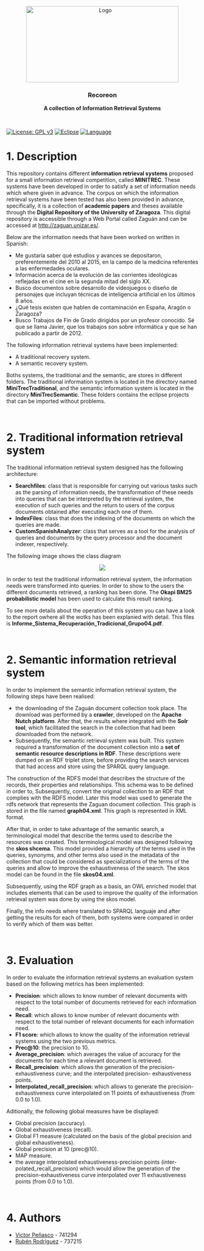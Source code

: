 <p align="center">
    <img src="https://i.ibb.co/cQ2bYHT/12.jpg" alt="Logo" width=400 height=200>
  </a>

  <h3 align="center">Recoreon</h3>

  <p align="center">
    <b>A collection of Information Retrieval Systems</b> <br>
  </p>
</p>

&nbsp;

[![License: GPL v3](https://img.shields.io/badge/License-GPLv3-blue.svg)](https://www.gnu.org/licenses/gpl-3.0) 
[![Eclipse](https://img.shields.io/badge/IDE%20-Eclipse-ffa033.svg)](https://www.eclipse.org/) 
[![Language](https://img.shields.io/badge/Language%20-Java-ff3372.svg)](https://www.java.com/es/download/)

# 1. Description

This repository contains different **information retrieval systems** proposed for a small information retrieval competition, 
called **MINITREC**. These systems have been developed in order to satisfy a set of information needs which where given in
advance. The corpus on which the information retrieval systems have been tested has also been provided in advance, specifically, 
it is a collection of **academic papers** and theses available through the **Digital Repository of the University of Zaragoza**. 
This digital repository is accessible through a Web Portal called Zaguán and can be accessed at http://zaguan.unizar.es/.

Below are the information needs that have been worked on written in Spanish:

* Me gustaría saber qué estudios y avances se depositaron, preferentemente del 2010 al 2015, en la campo de la medicina 
  referentes
  a las enfermedades oculares.
* Información acerca de la evolución de las corrientes ideológicas reflejadas en el cine en la segunda mitad del siglo XX.
* Busco documentos sobre desarrollo de videojuegos o diseño de personajes que incluyan técnicas de inteligencia artificial en 
  los últimos 8 años.
* ¿Qué tesis existen que hablen de contaminación en España, Aragón o Zaragoza?
* Busco Trabajos de Fin de Grado dirigidos por un profesor conocido. Sé que se llama Javier, que los trabajos son sobre 
  informática y que se han publicado a partir de 2012.
  
The following information retrieval systems have been implemented:

* A traditional recovery system.
* A semantic recovery system.

Boths systems, the traditional and the semantic, are stores in different folders. The traditional information system is 
located in the directory named **MiniTrecTraditional**,  and the semantic information system is located in the directory 
**MiniTrecSemantic**. These folders contains the eclipse projects that can be imported without problems.

&nbsp;

# 2. Traditional information retrieval system

The traditional information retrieval system designed has the following architecture:

* **Searchfiles**: class that is responsible for carrying out various tasks such as the parsing of information needs, the
  transformation of these needs into queries that can be interpreted by the retrieval system, the execution of such queries 
  and the return to users of the corpus documents obtained after executing each one of them. 
* **IndexFiles**: class that does the indexing of the documents on which the queries are made.
* **CustomSpanishAnalyzer**: class that serves as a tool for the analysis of queries and documents by the query processor 
   and the document indexer, respectively. 
   
The following image shows the class diagram 

<p align="center">
    <img src="https://i.ibb.co/LgV6GFh/Sin-t-tulo.png">
</p>

In order to test the traditional information retrieval system, the information needs were transformed into queries. In order to
show to the users the different documents retrieved, a ranking has been done. The **Okapi BM25 probabilistic model** has been
used to calculate this result ranking.

To see more details about the operation of this system you can have a look to the report owhere all the wotks has been explanied
with detail. This files is **Informe_Sistema_Recuperación_Tradicional_Grupo04.pdf**.

&nbsp;

# 2. Semantic information retrieval system

In order to implement the semantic information retrieval system, the following steps have been realised:

* the downloading of the Zaguán document collection took place. The download was performed by a **crawler**, developed on the
  **Apache Nutch platform**. After that, the results where integrated with the **Solr tool**, which facilitated the search in 
  the collection that had been downloaded from the network. 
* Subsequently, the semantic retrieval system was built. This system required a transformation of the document collection into 
  a **set of semantic resource descriptions in RDF**. These descriptions were dumped on an RDF triplet store, before providing
  the search services that had access and store using the SPARQL query language.

The construction of the RDFS model that describes the structure of the records, their properties and relationships. This schema
was to be defined in order to, Subsequently, convert the original collection to an RDF that complies with the RDFS model. 
Later this model was used to generate the rdfs network that represents the Zaguan document collection. This graph is stored
in the file named **graph04.xml**. This graph is represented in XML format.

After that, in order to take advantage of the semantic search, a terminological model that describe the terms used to describe 
the resources was created. This terminological model was designed following the **skos shcema**. This model provided a hierarchy
of the terms used in the queries, synonyms, and other terms also used in the metadata of the collection that could be considered
as specializations of the terms of the queries and allow to improve the exhaustiveness of the search. The skos model can be 
found in the file **skos04.xml**. 

Subsequently, using the RDF graph as a basis, an OWL enriched model that includes elements that can be used to improve the
quality of the information retrieval system was done by using the skos model.

Finally, the info needs where translated to SPARQL languaje and after getting the results for each of them, both systems were 
compared in order to verify which of them was better.

&nbsp;

# 3. Evaluation

In order to evaluate the information retrieval systems an evaluation system based on the following metrics has been implemented:

* **Precision**: which allows to know number of relevant documents with respect to the total number of documents retrieved 
  for each information need. 
* **Recall**: which allows to know number of relevant documents with respect to the total number of relevant documents 
  for each information need. 
* **F1 score**: which allows to know the quality of the information retrieval systems using the two previous metrics.
* **Prec@10**: the precision to 10.
* **Average_precision**: which averages the value of accuracy for the documents for each time a relevant document is retrieved.
* **Recall_precision**: which allows the generation of the precision-exhaustiveness curve; and the interpolated precision-
  exhaustiveness points.
* **Interpolated_recall_precision**: which allows to generate the precision-exhaustiveness curve interpolated on 11 points
  of exhaustiveness (from 0.0 to 1.0).

Aditionally, the following global measures have be displayed: 

* Global precision (accuracy).
* Global exhaustiveness (recall).
* Global F1 measure (calculated on the basis of the global precision and global exhaustiveness).
* Global precision at 10 (prec@10).
* MAP measure.
* the average interpolated exhaustiveness-precision points (inter-polated_recall_precision) which would allow the generation of
  the precision-exhaustiveness curve interpolated over 11 exhaustiveness points (from 0.0 to 1.0).

&nbsp;

# 4. Authors

* [Victor Peñasco](https://github.com/vpec) - 741294
* [Rubén Rodríguez](https://github.com/ZgzInfinity) - 737215






  






